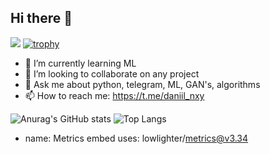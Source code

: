 ## Hi there 👋

![](https://komarev.com/ghpvc/?username=your-github-username)
[![trophy](https://github-profile-trophy.vercel.app/?username=Daniil-Nay&theme=onedark)](https://github.com/ryo-ma/github-profile-trophy)

- 🌱 I’m currently learning ML
- 👯 I’m looking to collaborate on any project
- 💬 Ask me about python, telegram, ML, GAN's, algorithms
- 📫 How to reach me: https://t.me/daniil_nxy

![Anurag's GitHub stats](https://github-readme-stats.vercel.app/api?username=Daniil-Nay&show_icons=true&theme=onedark)
![Top Langs](https://github-readme-stats.vercel.app/api/top-langs/?username=Daniil-Nay&theme=tokyonight)

- name: Metrics embed
uses: lowlighter/metrics@v3.34
            
